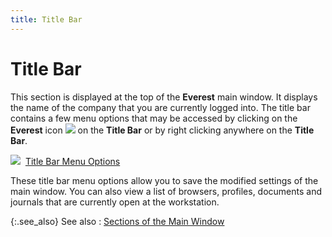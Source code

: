 ```yaml
---
title: Title Bar
---
```


# Title Bar


This section is displayed at the top of the **Everest** main window. It displays the name of the company that you are currently  logged into. The title bar contains a few menu options that may be accessed  by clicking on the **Everest** icon  ![]({{site.wwe_baseurl}}/img/wwe_everest_logo.gif) on the **Title Bar**  or by right clicking anywhere on the **Title 
 Bar**.


![]({{site.wwe_baseurl}}/img/lens.gif)  [Title  Bar Menu Options]({{site.wwe_baseurl}}/misc/title_bar_menu.html)


These title bar menu options allow you to save the modified settings  of the main window. You can also view a list of browsers, profiles, documents  and journals that are currently open at the workstation.


{:.see_also}
See also
: [Sections  of the Main Window]({{site.wwe_baseurl}}/everest-client/main-window/sections_of_the_main_window.html)
